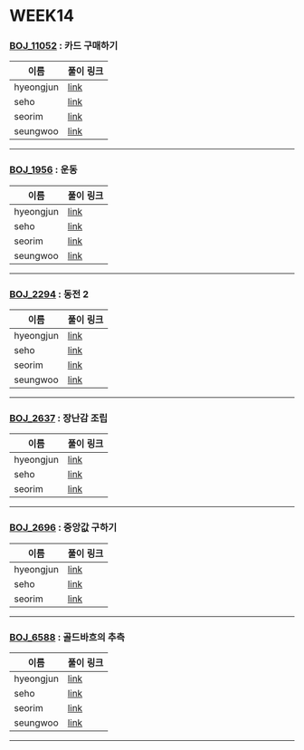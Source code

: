 # WEEK14

### [BOJ_11052](https://boj.kr/11052) : 카드 구매하기

|이름|풀이 링크|
|--|--|
|hyeongjun| [link](BOJ11052/hyeongjun.cpp)
|seho| [link](BOJ11052/seho.py)
|seorim| [link](BOJ11052/seorim.py)
|seungwoo| [link](BOJ11052/seungwoo.py)
---


### [BOJ_1956](https://boj.kr/1956) : 운동

|이름|풀이 링크|
|--|--|
|hyeongjun| [link](BOJ1956/hyeongjun.cpp)
|seho| [link](BOJ1956/seho.py)
|seorim| [link](BOJ1956/seorim.py)
|seungwoo| [link](BOJ1956/seungwoo.py)
---


### [BOJ_2294](https://boj.kr/2294) : 동전 2

|이름|풀이 링크|
|--|--|
|hyeongjun| [link](BOJ2294/hyeongjun.cpp)
|seho| [link](BOJ2294/seho.py)
|seorim| [link](BOJ2294/seorim.py)
|seungwoo| [link](BOJ2294/seungwoo.py)
---


### [BOJ_2637](https://boj.kr/2637) : 장난감 조립

|이름|풀이 링크|
|--|--|
|hyeongjun| [link](BOJ2637/hyeongjun.cpp)
|seho| [link](BOJ2637/seho.py)
|seorim| [link](BOJ2637/seorim.py)
---


### [BOJ_2696](https://boj.kr/2696) : 중앙값 구하기

|이름|풀이 링크|
|--|--|
|hyeongjun| [link](BOJ2696/hyeongjun.cpp)
|seho| [link](BOJ2696/seho.py)
|seorim| [link](BOJ2696/seorim.py)
---


### [BOJ_6588](https://boj.kr/6588) : 골드바흐의 추측

|이름|풀이 링크|
|--|--|
|hyeongjun| [link](BOJ6588/hyeongjun.cpp)
|seho| [link](BOJ6588/seho.py)
|seorim| [link](BOJ6588/seorim.py)
|seungwoo| [link](BOJ6588/seungwoo.py)
---
